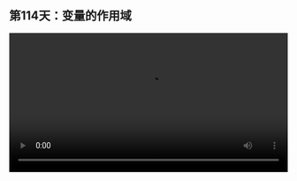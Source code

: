 ## 第114天：变量的作用域

<video width="100%" controls controlslist="nodownload nofullscreen noremoteplayback" disablePictureInPicture>
  <source src="https://api.keepwork.com/ts-storage/siteFiles/19131/raw#1606443287698session112 变量的作用域.webm" type="video/webm">
  <source src="https://api.keepwork.com/ts-storage/siteFiles/19132/raw#1606443294834session112_small 变量的作用域.mp4" type="video/mp4" />
   
  你的浏览器不支持播放
</video>
<style>
video::-webkit-media-controls-fullscreen-button {
    display: none;
}
</style>

### 字幕

我们来看一个例子。
a=1
a="hello"
log(a)
运行。
我们看到，log(a)输出的结果为hello，而不是1。
**在同一时刻，变量只能代表一个存储单元或者数据。**
变量是有生命周期的。
**在当前的代码方块中定义的变量a只能在这个代码方块中使用。**
也就是说，如果在其他的代码方块中，也有一个变量a，
这两个变量a是不同的变量。
另外，如果我们在变量的名字前面加上**local**，
local b=1
此时我们声明b为一个**本地变量**。
log(b)
此时，b的**作用域是从local这一行到文件的结束，或者函数的结束。**
也就是说，我们不能在local之前去使用变量b，
这就是本地变量。
我们再来看一下**全局变量**。
我们设置全局变量c的值为global，全局。
set("c","global")
此时我们再创建一个代码方块。
在第二个代码方块中，我们让代码先等待一秒钟。
wait(1)
然后我们执行log(c)。
也就是先给全局变量c赋值字符串"global"，
然后在另外一个代码方块中等待一秒钟，输出c。
我们运行一下。
我们看，日志窗口一秒后输出了global。

### 动手练习